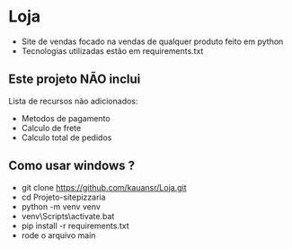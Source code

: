 # Loja
- Site de vendas focado na vendas de qualquer produto feito em python
- Tecnologias utilizadas estão em requirements.txt

## Este projeto NÃO inclui
Lista de recursos não adicionados:

- Metodos de pagamento
- Calculo de frete
- Calculo total de pedidos


## Como usar windows ?
- git clone https://github.com/kauansr/Loja.git
- cd Projeto-sitepizzaria
- python -m venv venv
- venv\Scripts\activate.bat
- pip install -r requirements.txt
- rode o arquivo main
